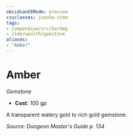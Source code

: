 ```yaml
---
obsidianUIMode: preview
cssclasses: json5e-item
tags:
- compendium/src/5e/dmg
- item/wealth/gemstone
aliases: 
- "Amber"
---
```

# Amber
*Gemstone*  

- **Cost**: 100 gp

A transparent watery gold to rich gold gemstone.

*Source: Dungeon Master's Guide p. 134*